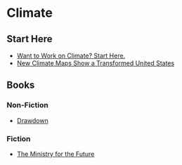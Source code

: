 # Climate

## Start Here
- [Want to Work on Climate? Start Here.](https://susanfsu.medium.com/want-to-work-on-climate-start-here-14afbf3ccd74)
- [New Climate Maps Show a Transformed United States](https://projects.propublica.org/climate-migration/)

## Books

### Non-Fiction
- [Drawdown](https://drawdown.org/the-book)

### Fiction
- [The Ministry for the Future](https://www.amazon.com/Ministry-Future-Kim-Stanley-Robinson/dp/0316300136)
